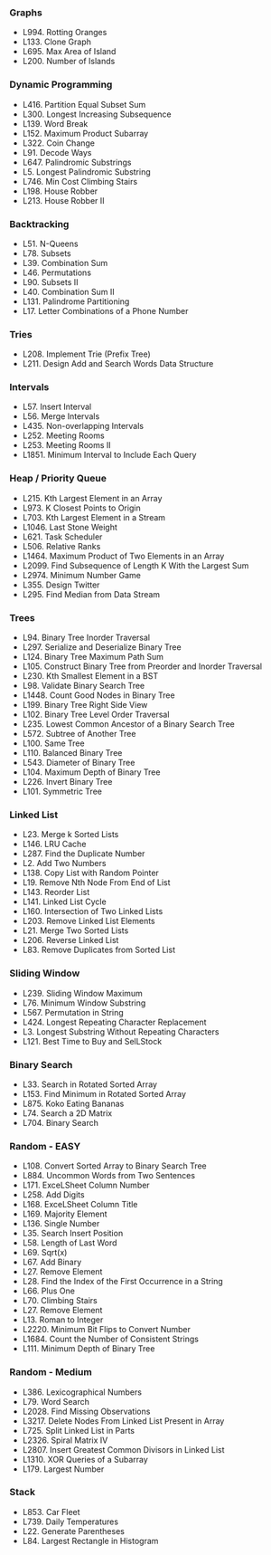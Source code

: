 ### Graphs

- L994. Rotting Oranges
- L133. Clone Graph
- L695. Max Area of Island
- L200. Number of Islands

### Dynamic Programming

- L416. Partition Equal Subset Sum
- L300. Longest Increasing Subsequence
- L139. Word Break
- L152. Maximum Product Subarray
- L322. Coin Change
- L91. Decode Ways
- L647. Palindromic Substrings
- L5. Longest Palindromic Substring
- L746. Min Cost Climbing Stairs
- L198. House Robber
- L213. House Robber II

### Backtracking

- L51. N-Queens
- L78. Subsets
- L39. Combination Sum
- L46. Permutations
- L90. Subsets II
- L40. Combination Sum II
- L131. Palindrome Partitioning
- L17. Letter Combinations of a Phone Number

### Tries

- L208. Implement Trie (Prefix Tree)
- L211. Design Add and Search Words Data Structure

### Intervals

- L57. Insert Interval
- L56. Merge Intervals
- L435. Non-overlapping Intervals
- L252. Meeting Rooms
- L253. Meeting Rooms II
- L1851. Minimum Interval to Include Each Query

### Heap / Priority Queue

- L215. Kth Largest Element in an Array
- L973. K Closest Points to Origin
- L703. Kth Largest Element in a Stream
- L1046. Last Stone Weight
- L621. Task Scheduler
- L506. Relative Ranks
- L1464. Maximum Product of Two Elements in an Array
- L2099. Find Subsequence of Length K With the Largest Sum
- L2974. Minimum Number Game
- L355. Design Twitter
- L295. Find Median from Data Stream

### Trees

- L94. Binary Tree Inorder Traversal
- L297. Serialize and Deserialize Binary Tree
- L124. Binary Tree Maximum Path Sum
- L105. Construct Binary Tree from Preorder and Inorder Traversal
- L230. Kth Smallest Element in a BST
- L98. Validate Binary Search Tree
- L1448. Count Good Nodes in Binary Tree
- L199. Binary Tree Right Side View
- L102. Binary Tree Level Order Traversal
- L235. Lowest Common Ancestor of a Binary Search Tree
- L572. Subtree of Another Tree
- L100. Same Tree
- L110. Balanced Binary Tree
- L543. Diameter of Binary Tree
- L104. Maximum Depth of Binary Tree
- L226. Invert Binary Tree
- L101. Symmetric Tree

### Linked List

- L23. Merge k Sorted Lists
- L146. LRU Cache
- L287. Find the Duplicate Number
- L2. Add Two Numbers
- L138. Copy List with Random Pointer
- L19. Remove Nth Node From End of List
- L143. Reorder List
- L141. Linked List Cycle
- L160. Intersection of Two Linked Lists
- L203. Remove Linked List Elements
- L21. Merge Two Sorted Lists
- L206. Reverse Linked List
- L83. Remove Duplicates from Sorted List

### Sliding Window

- L239. Sliding Window Maximum
- L76. Minimum Window Substring
- L567. Permutation in String
- L424. Longest Repeating Character Replacement
- L3. Longest Substring Without Repeating Characters
- L121. Best Time to Buy and SelLStock

### Binary Search

- L33. Search in Rotated Sorted Array
- L153. Find Minimum in Rotated Sorted Array
- L875. Koko Eating Bananas
- L74. Search a 2D Matrix
- L704. Binary Search

### Random - EASY

- L108. Convert Sorted Array to Binary Search Tree
- L884. Uncommon Words from Two Sentences
- L171. ExceLSheet Column Number
- L258. Add Digits
- L168. ExceLSheet Column Title
- L169. Majority Element
- L136. Single Number
- L35. Search Insert Position
- L58. Length of Last Word
- L69. Sqrt(x)
- L67. Add Binary
- L27. Remove Element
- L28. Find the Index of the First Occurrence in a String
- L66. Plus One
- L70. Climbing Stairs
- L27. Remove Element
- L13. Roman to Integer
- L2220. Minimum Bit Flips to Convert Number
- L1684. Count the Number of Consistent Strings
- L111. Minimum Depth of Binary Tree

### Random - Medium

- L386. Lexicographical Numbers
- L79. Word Search
- L2028. Find Missing Observations
- L3217. Delete Nodes From Linked List Present in Array
- L725. Split Linked List in Parts
- L2326. Spiral Matrix IV
- L2807. Insert Greatest Common Divisors in Linked List
- L1310. XOR Queries of a Subarray
- L179. Largest Number

### Stack

- L853. Car Fleet
- L739. Daily Temperatures
- L22. Generate Parentheses
- L84. Largest Rectangle in Histogram
